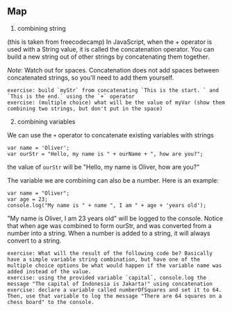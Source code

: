 ## Map

1. combining string

(this is taken from freecodecamp)
In JavaScript, when the + operator is used with a String value, it is called the concatenation operator. You can build a new string out of other strings by concatenating them together.

_Note_: Watch out for spaces. Concatenation does not add spaces between concatenated strings, so you'll need to add them yourself.

```
exercise: build `myStr` from concatenating `This is the start. ` and `This is the end.` using the `+` operator
exercise: (multiple choice) what will be the value of myVar (show them combining two strings, but don't put in the space)
```

2. combining variables

We can use the `+` operator to concatenate existing variables with strings

```
var name = 'Oliver';
var ourStr = "Hello, my name is " + ourName + ", how are you?";
```

the value of `ourStr` will be "Hello, my name is Oliver, how are you?"

The variable we are combining can also be a number. Here is an example:

```
var name = "Oliver";
var age = 23;
console.log("My name is " + name ", I am " + age + 'years old');
```

"My name is Oliver, I am 23 years old" will be logged to the console. Notice that when age was combined to form ourStr, and was converted from a number into a string. When a number is added to a string, it will always convert to a string.

```
exercise: What will the result of the following code be? Basically have a simple variable string combination, but have one of the multiple choice options be what would happen if the variable name was added instead of the value.
exercise: using the provided variable `capital`, console.log the message "The capital of Indonesia is Jakarta!" using concatenation
exercise: declare a variable called numberOfSquares and set it to 64. Then, use that variable to log the message "There are 64 squares on a chess board" to the console.
```
